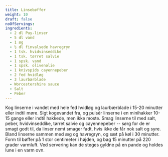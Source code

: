 ```yaml
---
title: Linsebøffer
weight: 10
draft: false
noOfServings: 
ingredients:
  - 2 dl Puy-linser
  - 5 dl vand
  - 1 æg
  - ½ dl finvalsede havregryn
  - 1 tsk. hvidvinseddike
  - 1 tsk. tørret salvie
  - 1 spsk. vand
  - 1 spsk. olivenolie
  - 1 knivspids cayennepeber
  - 2 fed hvidløg
  - 3 laurbærblade
  - Worcestershire sauce
  - Salt
  - Peber
---
```


Kog linserne i vandet med hele fed hvidløg og laurbærblade i 15-20
minutter eller indtil møre. Sigt kogevandet fra, og pulsér linserne i en
minihakker 10-15 gange eller indtil hakkede, men ikke moste. Smag
linserne til med salt, peber, hvidvinseddike, tørret salvie og
cayennepeber -- sørg for de er smagt godt til, da linser nemt smager
fadt, hvis ikke de får nok salt og syre. Bland linserne sammen med æg og
havregryn, og sæt på køl i 30 minutter. Form til bøffer på 1 stor
centimeter i højden, og bag 15 minutter på 220 grader varmluft. Ved
servering kan de steges gyldne på en pande og holdes lune i en varm ovn.

